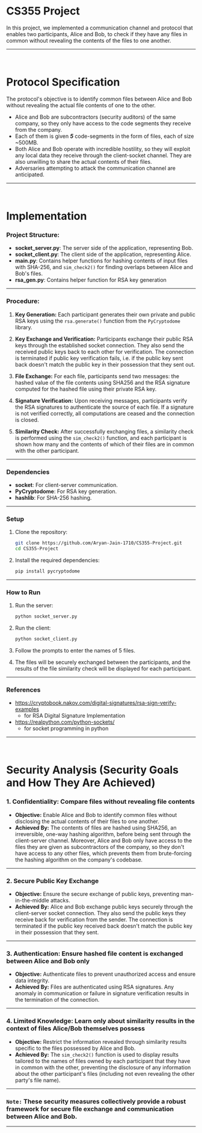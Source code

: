 # CS355 Project

In this project, we implemented a communication channel and protocol that enables two participants, Alice and Bob, to check if they have any files in common without revealing the contents of the files to one another.

---

<br/>

# Protocol Specification
The protocol's objective is to identify common files between Alice and Bob without revealing the actual file contents of one to the other.
- Alice and Bob are subcontractors (security auditors) of the same company, so they only have access to the code segments they receive from the company.
- Each of them is given ***5*** code-segments in the form of files, each of size ~500MB.
- Both Alice and Bob operate with incredible hostility, so they will exploit any local data they receive through the client-socket channel. They are also unwilling to share the actual contents of their files.
- Adversaries attempting to attack the communication channel are anticipated.

---

<br/>

# Implementation


### Project Structure:

- **socket_server.py**: The server side of the application, representing Bob.
- **socket_client.py**: The client side of the application, representing Alice.
- **main.py**: Contains helper functions for hashing contents of input files with SHA-256, and `sim_check2()` for finding overlaps between Alice and Bob's files. 
- **rsa_gen.py**: Contains helper function for RSA key generation
---

### Procedure:

1. **Key Generation:** Each participant generates their own private and public RSA keys using the `rsa.generate()` function from the `PyCryptodome` library.

2. **Key Exchange and Verification:** Participants exchange their public RSA keys through the established socket connection. They also send the received public keys back to each other for verification. The connection is terminated if public key verification fails, i.e. if the public key sent back doesn't match the public key in their possession that they sent out.

3. **File Exchange:** For each file, participants send two messages: the hashed value of the file contents using SHA256 and the RSA signature computed for the hashed file using their private RSA key.

4. **Signature Verification:** Upon receiving messages, participants verify the RSA signatures to authenticate the source of each file. If a signature is not verified correctly, all computations are ceased and the connection is closed.

5. **Similarity Check:** After successfully exchanging files, a similarity check is performed using the `sim_check2()` function, and each participant is shown how many and the contents of which of their files are in common with the other participant.

---
### Dependencies
- **socket**: For client-server communication.
- **PyCryptodome**: For RSA key generation.
- **hashlib**: For SHA-256 hashing.

---
### Setup

1. Clone the repository:

    ```bash
    git clone https://github.com/Aryan-Jain-1710/CS355-Project.git
    cd CS355-Project
    ```

2. Install the required dependencies:

    ```bash
    pip install pycryptodome
    ```

---
### How to Run

1. Run the server:

    ```bash
    python socket_server.py
    ```

2. Run the client:

    ```bash
    python socket_client.py
    ```

3. Follow the prompts to enter the names of 5 files.

4. The files will be securely exchanged between the participants, and the results of the file similarity check will be displayed for each participant.

---
### References

-  https://cryptobook.nakov.com/digital-signatures/rsa-sign-verify-examples
   - for RSA Digital Signature Implementation  
-  https://realpython.com/python-sockets/
   -  for socket programming in python

---

<br/>

# Security Analysis (Security Goals and How They Are Achieved)

### 1. Confidentiality: Compare files without revealing file contents 
- **Objective:** Enable Alice and Bob to identify common files without disclosing the actual contents of their files to one another.
- **Achieved By:** The contents of files are hashed using SHA256, an irreversible, one-way hashing algorithm, before being sent through the client-server channel. Moreover, Alice and Bob only have access to the files they are given as subcontractors of the company, so they don't have access to any other files, which prevents them from brute-forcing the hashing algorithm on the company's codebase.

---
### 2. Secure Public Key Exchange
- **Objective:** Ensure the secure exchange of public keys, preventing man-in-the-middle attacks.
- **Achieved By:** Alice and Bob exchange public keys securely through the client-server socket connection. They also send the public keys they receive back for verification from the sender. The connection is terminated if the public key received back doesn't match the public key in their possession that they sent.

---
### 3. Authentication: Ensure hashed file content is exchanged between Alice and Bob only
- **Objective:** Authenticate files to prevent unauthorized access and ensure data integrity.
- **Achieved By:** Files are authenticated using RSA signatures. Any anomaly in communication or failure in signature verification results in the termination of the connection.

---
### 4. Limited Knowledge: Learn only about similarity results in the context of files Alice/Bob themselves possess
- **Objective:** Restrict the information revealed through similarity results specific to the files possessed by Alice and Bob.
- **Achieved By:** The `sim_check2()` function is used to display results tailored to the names of files owned by each participant that they have in common with the other, preventing the disclosure of any information about the other participant's files (including not even revealing the other party's file name).

---
### `Note:` These security measures collectively provide a robust framework for secure file exchange and communication between Alice and Bob.

---
<br/>
